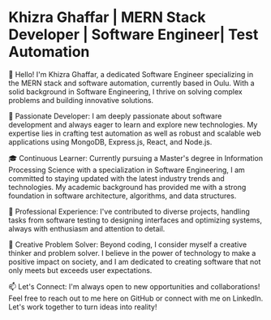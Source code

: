 # Khizra Ghaffar | MERN Stack Developer | Software Engineer| Test Automation

👋 Hello! I'm Khizra Ghaffar, a dedicated Software Engineer specializing in the MERN stack and software automation, currently based in Oulu. With a solid background in Software Engineering, I thrive on solving complex problems and building innovative solutions.

🚀 Passionate Developer: I am deeply passionate about software development and always eager to learn and explore new technologies. My expertise lies in crafting test automation as well as robust and scalable web applications using MongoDB, Express.js, React, and Node.js.

🎓 Continuous Learner: Currently pursuing a Master's degree in Information Processing Science with a specialization in Software Engineering, I am committed to staying updated with the latest industry trends and technologies. My academic background has provided me with a strong foundation in software architecture, algorithms, and data structures.

💼 Professional Experience: I've contributed to diverse projects, handling tasks from software testing to designing interfaces and optimizing systems, always with enthusiasm and attention to detail.

🌟 Creative Problem Solver: Beyond coding, I consider myself a creative thinker and problem solver. I believe in the power of technology to make a positive impact on society, and I am dedicated to creating software that not only meets but exceeds user expectations.

📫 Let's Connect: I'm always open to new opportunities and collaborations! Feel free to reach out to me here on GitHub or connect with me on LinkedIn. Let's work together to turn ideas into reality!
